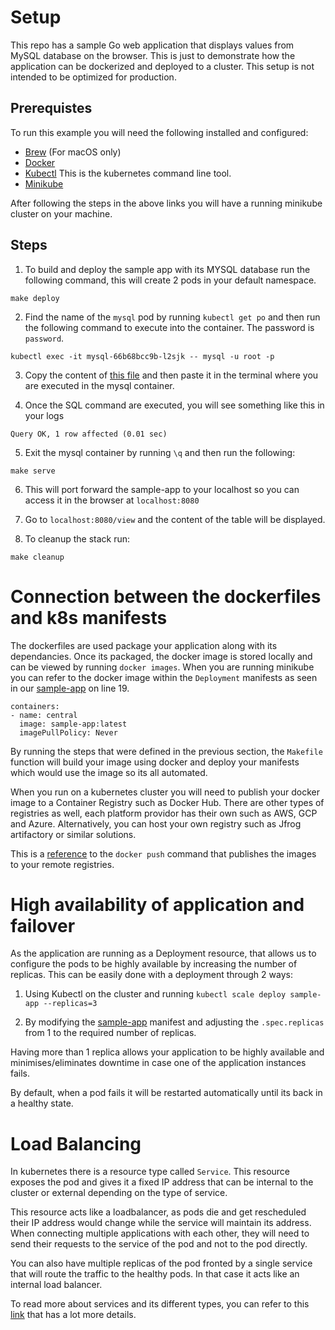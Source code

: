 # Setup
This repo has a sample Go web application that displays values from MySQL database on the browser. This is just to demonstrate how the application can be dockerized and deployed to a cluster. This setup is not intended to be optimized for production.

## Prerequistes
To run this example you will need the following installed and configured:

- [Brew](https://brew.sh/) (For macOS only)
- [Docker](https://docs.docker.com/docker-for-mac/install/)
- [Kubectl](https://kubernetes.io/docs/tasks/tools/install-kubectl/#install-using-other-package-management) This is the kubernetes command line tool.
- [Minikube](https://kubernetes.io/docs/tasks/tools/install-minikube/)

After following the steps in the above links you will have a running minikube cluster on your machine.

## Steps
1. To build and deploy the sample app with its MYSQL database run the following command, this will create 2 pods in your default namespace.
```
make deploy
``` 
2. Find the name of the `mysql` pod by running `kubectl get po` and then run the following command to execute into the container. The password is `password`.
```
kubectl exec -it mysql-66b68bcc9b-l2sjk -- mysql -u root -p
```
3. Copy the content of [this file](.k8s/schema.sql) and then paste it in the terminal where you are executed in the mysql container.

4. Once the SQL command are executed, you will see something like this in your logs 
```
Query OK, 1 row affected (0.01 sec)
```
5. Exit the mysql container by running `\q` and then run the following:
```
make serve
```
6. This will port forward the sample-app to your localhost so you can access it in the browser at `localhost:8080`

7. Go to `localhost:8080/view` and the content of the table will be displayed.

8. To cleanup the stack run:
```
make cleanup
```
# Connection between the dockerfiles and k8s manifests
The dockerfiles are used package your application along with its dependancies. Once its packaged, the docker image is stored locally and can be viewed by running `docker images`. When you are running minikube you can refer to the docker image within the `Deployment` manifests as seen in our [sample-app](.k8s/app/app.yaml) on line 19. 

```
containers:
- name: central
  image: sample-app:latest
  imagePullPolicy: Never
```
By running the steps that were defined in the previous section, the `Makefile` function will build your image using docker and deploy your manifests which would use the image so its all automated.

When you run on a kubernetes cluster you will need to publish your docker image to a Container Registry such as Docker Hub. There are other types of registries as well, each platform providor has their own such as AWS, GCP and Azure. Alternatively, you can host your own registry such as Jfrog artifactory or similar solutions.

This is a [reference](https://docs.docker.com/engine/reference/commandline/push/) to the `docker push` command that publishes the images to your remote registries. 

# High availability of application and failover
As the application are running as a Deployment resource, that allows us to configure the pods to be highly available by increasing the number of replicas. This can be easily done with a deployment through 2 ways:

1. Using Kubectl on the cluster and running `kubectl scale deploy sample-app --replicas=3`

2. By modifying the [sample-app](.k8s/app/app.yaml) manifest and adjusting the `.spec.replicas` from 1 to the required number of replicas.

Having more than 1 replica allows your application to be highly available and minimises/eliminates downtime in case one of the application instances fails.

By default, when a pod fails it will be restarted automatically until its back in a healthy state. 

# Load Balancing
In kubernetes there is a resource type called `Service`. This resource exposes the pod and gives it a fixed IP address that can be internal to the cluster or external depending on the type of service. 

This resource acts like a loadbalancer, as pods die and get rescheduled their IP address would change while the service will maintain its address. When connecting multiple applications with each other, they will need to send their requests to the service of the pod and not to the pod directly.

You can also have multiple replicas of the pod fronted by a single service that will route the traffic to the healthy pods. In that case it acts like an internal load balancer.

To read more about services and its different types, you can refer to this [link](https://kubernetes.io/docs/concepts/services-networking/service/) that has a lot more details.